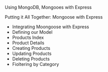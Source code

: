 Using MongoDB, Mongooes with Express

Putting it All Together: Mongoose with Express

- Integrating Moongoose with Express
- Defining our Model
- Products Index
- Product Details
- Creating Products
- Updating Products
- Deleting Products
- Fioltering by Category
